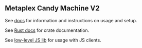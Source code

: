 ## Metaplex Candy Machine V2

See [docs](https://developers.metaplex.com/core-candy-machine/) for information and instructions on usage and setup.

See [Rust docs](https://docs.rs/mpl-candy-machine) for crate documentation.

See [low-level JS lib](https://www.npmjs.com/package/@metaplex-foundation/mpl-candy-machine) for usage with JS clients.

